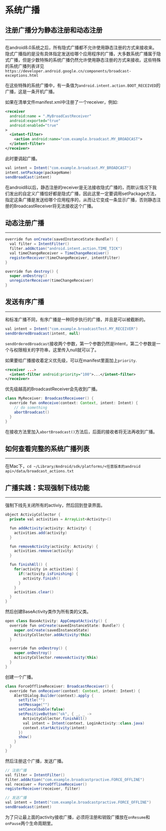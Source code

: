 # 系统广播

## 注册广播分为静态注册和动态注册
***
在android8.0系统之后，所有隐式广播都不允许使用静态注册的方式来接收来。隐式广播指的是没有具体指定发送给哪个应用程序的广播，大多数系统广播属于隐式广播，但是少数特殊的系统广播仍然允许使用静态注册的方式来接收。这些特殊的系统广播列表详见`https://developer.android.google.cn/components/broadcast-exceptions.html`

在这些特殊的系统广播中，有一条值为`android.intent.action.BOOT_RECEIVED`的广播，这是一条开机广播。

如果在清单文件manifest.xml中注册了一个receiver，例如:
```xml
<receiver
  android:name = ".MyBroadCastReceiver"
  android:exported="true"
  android:enabled="true"
>
  <intent-filter>
    <action android:name="com.example.broadcast.MY_BROADCAST">
  </intent-filter>
</receiver>
```

此时要调起广播。
```java
val intent = Intent("com.example.broadcast.MY_BROADCAST")
intent.setPackage(packageName)
sendBroadCast(intent)
```

在android8以后，静态注册的receiver是无法接收隐式广播的，而默认情况下我们发出的自定义广播恰好都是隐式广播，因此这里一定要调用setPackage方法，指定这条广播是发送给哪个应用程序的，从而让它变成一条显示广播，否则静态注册的BroadcastReceiver将无法接收这个广播。

## 动态注册广播
***
```java
override fun onCreate(savedInstanceState:Bundle?) {
  val filter = IntentFilter()
  filter.addAction("android.intent.action.TIME_TICK")
  val timeChangeReceiver = TimeChangeReceiver()
  registerReceiver(timeChangeReceiver, intentFilter)
}

override fun destroy() {
  super.onDestroy()
  unregisterReceiver(timeChangeReceiver)
}
```

## 发送有序广播
***
和标准广播不同，有序广播是一种同步执行的广播，并且是可以被截断的。
```java
val intent = Intent("com.example.broadcastTest.MY_RECEIVER")
sendOrderedBroadcast(intent, null)
```

`sendOrderedBroadcast`接收两个参数，第一个参数仍然是Intent，第二个参数是一个与权限相关的字符串，这里传入null就可以了。

如果要给广播接收着定义优先级，可以在manifest里面加上`priority`.

```xml
<receiver ...>
  <intent-filter android:priority="100">...</intent-filter>
</receiver>
```

优先级越高的BroadcastReceiver会先收到广播。

```java
class MyReceiver: BroadcastReceiveer() {
  override fun onReceive(context: Context, intent: Intent) {
    // do something
    abortBroadcast()
  }
}
```

在接收方法里加入`abortBroadcast()`方法后，后面的接收者将无法再收到广播。

## 如何查看完整的系统广播列表
***
在Mac下，`cd ~/Library/Android/sdk/platforms/<任意版本的android api>/data/broadcast_actions.txt`

## 广播实践：实现强制下线功能
***
强制下线先关闭所有的activiy，然后回到登录界面。

```java
object ActiviyCollector {
  private val activities = ArrayList<Activity>()

  fun addActivity(activity: Activity) {
    activities.add(activity)
  }

  fun removeActivity(activity: Activity) {
    activities.remove(activity)
  }

  fun finishAll() {
    for(activity in activities) {
      if(!activity.isFinishing) {
        activity.finish()
      }
    }
    activities.clear()
  }
}
```

然后创建BaseActivity类作为所有类的父类。

```java
open class BaseActivity: AppCompatActivity() {
  override fun onCreate(savedInstanceState: Bundle?) {
    super.onCreate(savedInstanceState)
    ActivityCollector.addActivity(this)
  }

  override fun onDestroy() {
    super.onDestroy()
    ActivityCollector.removeActivity(this)
  }
}
```

创建一个广播。

```java
class ForceOfflineReceiver: BroadcastReceiver() {
  override fun onReceiver(context: Context, intent: Intent) {
    AlertDialog.Builder(context).apply {
      setTitle("")
      setMessage("")
      setCancelbable(false)
      setPositiveButton("ok", { _, _ ->
        ActivityCollector.finishAll()
        val intent = Intent(context, LoginActivity::class.java)
        context.startActivity(intent)
      })
      show()
    }
  }
}
```

然后注册这个广播，发送广播。

```java
// 注册广播
val filter = IntentFilter()
filter.addAction("com.example.broadcastpractive.FORCE_OFFLINE")
val receiver = ForceOfflineReceiver()
registerReceiver(receiver, filter)

// 发送广播
val intent = Intent("com.example.broadcastpractive.FORCE_OFFLINE")
sendBroadcast(intent)
```
为了只让最上面的activity接收广播，必须将注册和销毁广播放在`onResume`和`onPause`两个生命周期里。


